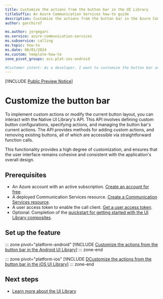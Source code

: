 ```yaml
---
title: Customize the actions from the button bar in the UI Library
titleSuffix: An Azure Communication Services how-to guide
description: Customize the actions from the button bar in the Azure Communication Services UI Library.
author: garchiro7

ms.author: jorgegarc
ms.service: azure-communication-services
ms.subservice: calling
ms.topic: how-to 
ms.date: 08/01/2024
ms.custom: template-how-to
zone_pivot_groups: acs-plat-ios-android

#Customer intent: As a developer, I want to customize the button bar actions in the UI Library.
---
```


[!INCLUDE [Public Preview Notice](../../includes/public-preview-include.md)]

# Customize the button bar

To implement custom actions or modify the current button layout, you can interact with the Native UI Library's API. This API involves defining custom button configurations, specifying actions, and managing the button bar's current actions. The API provides methods for adding custom actions, and removing existing buttons, all of which are accessible via straightforward function calls.

This functionality provides a high degree of customization, and ensures that the user interface remains cohesive and consistent with the application's overall design.

## Prerequisites

- An Azure account with an active subscription. [Create an account for free](https://azure.microsoft.com/free/?WT.mc_id=A261C142F).
- A deployed Communication Services resource. [Create a Communication Services resource](../../quickstarts/create-communication-resource.md).
- A user access token to enable the call client. [Get a user access token](../../quickstarts/access-tokens.md).
- Optional: Completion of the [quickstart for getting started with the UI Library composites](../../quickstarts/ui-library/get-started-composites.md).

## Set up the feature

::: zone pivot="platform-android"
[!INCLUDE [Customize the actions from the button bar in the Android UI Library](./includes/button-injection/android.md)]
::: zone-end

::: zone pivot="platform-ios"
[!INCLUDE [DCustomize the actions from the button bar in the iOS UI Library](./includes/button-injection/ios.md)]
::: zone-end

## Next steps

- [Learn more about the UI Library](../../concepts/ui-library/ui-library-overview.md)
